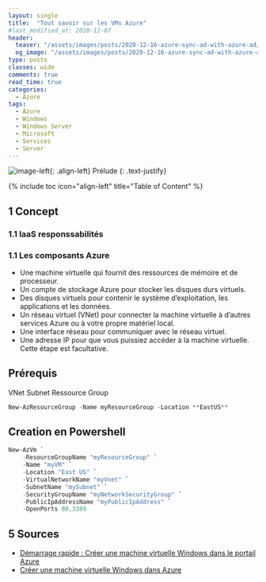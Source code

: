 ```yaml
---
layout: single
title:  "Tout savoir sur les VMs Azure"
#last_modified_at: 2020-12-07
header:
  teaser: "/assets/images/posts/2020-12-16-azure-sync-ad-with-azure-ad/logo-azure-ad-444x240.png"
  og_image: "/assets/images/posts/2020-12-16-azure-sync-ad-with-azure-ad/logo-azure-ad-444x240.png"
type: posts
classes: wide
comments: true
read_time: true
categories:
  - Azure
tags:
  - Azure
  - Windows
  - Windows Server
  - Microsoft
  - Services
  - Server
---
```


![image-left](/assets/images/posts/2021-07-10-azure-vm/logo-azure-ad-222x150.png){: .align-left}
Prélude
{: .text-justify}

{% include toc icon="align-left" title="Table of Content" %}

## 1 Concept

### 1.1 IaaS responssabilités

### 1.1 Les composants Azure

- Une machine virtuelle qui fournit des ressources de mémoire et de processeur.
- Un compte de stockage Azure pour stocker les disques durs virtuels.
- Des disques virtuels pour contenir le système d’exploitation, les applications et les données.
- Un réseau virtuel (VNet) pour connecter la machine virtuelle à d’autres services Azure ou à votre propre matériel local.
- Une interface réseau pour communiquer avec le réseau virtuel.
- Une adresse IP pour que vous puissiez accéder à la machine virtuelle. Cette étape est facultative.

## Prérequis

VNet
Subnet
Ressource Group

```powershell
New-AzResourceGroup -Name myResourceGroup -Location **EastUS**
```

## Creation en Powershell



```powershell
New-AzVm `
    -ResourceGroupName "myResourceGroup" `
    -Name "myVM" `
    -Location "East US" `
    -VirtualNetworkName "myVnet" `
    -SubnetName "mySubnet" `
    -SecurityGroupName "myNetworkSecurityGroup" `
    -PublicIpAddressName "myPublicIpAddress" `
    -OpenPorts 80,3389
```

## 5 Sources

- [Démarrage rapide : Créer une machine virtuelle Windows dans le portail Azure](https://docs.microsoft.com/fr-fr/azure/virtual-machines/windows/quick-create-portal)
- [Créer une machine virtuelle Windows dans Azure](https://docs.microsoft.com/fr-fr/learn/modules/create-windows-virtual-machine-in-azure/)